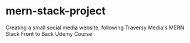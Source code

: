 # mern-stack-project
Creating a small social media website, following Traversy Media's MERN Stack Front to Back Udemy Course
